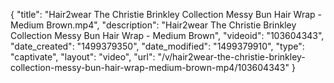 {
    "title": "Hair2wear The Christie Brinkley Collection Messy Bun Hair Wrap - Medium Brown.mp4",
    "description": "Hair2wear The Christie Brinkley Collection Messy Bun Hair Wrap - Medium Brown",
    "videoid": "103604343",
    "date_created": "1499379350",
    "date_modified": "1499379910",
    "type": "captivate",
    "layout": "video",
    "url": "\/v\/hair2wear-the-christie-brinkley-collection-messy-bun-hair-wrap-medium-brown-mp4\/103604343"
}